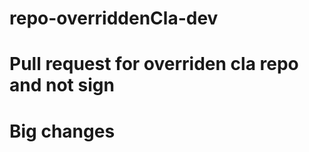 # repo-overriddenCla-dev

# Pull request for overriden cla repo and not sign



























# Big changes 
